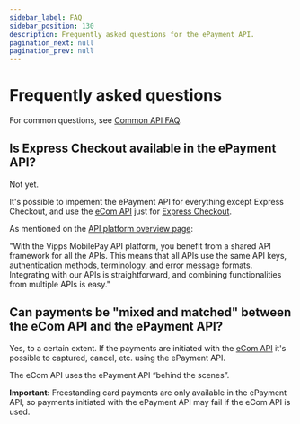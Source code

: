 ```yaml
---
sidebar_label: FAQ
sidebar_position: 130
description: Frequently asked questions for the ePayment API.
pagination_next: null
pagination_prev: null
---
```


# Frequently asked questions

For common questions, see [Common API FAQ](https://developer.vippsmobilepay.com/docs/vipps-developers/faqs).

## Is Express Checkout available in the ePayment API?

Not yet.

It's possible to impement the ePayment API for everything except Express Checkout,
and use the
[eCom API](https://developer.vippsmobilepay.com/docs/APIs/ecom-api/)
just for
[Express Checkout](https://developer.vippsmobilepay.com/docs/APIs/ecom-api/vipps-ecom-api/#express-checkout-payments).

As mentioned on the [API platform overview page](https://developer.vippsmobilepay.com/docs/APIs):

"With the Vipps MobilePay API platform, you benefit from a shared API framework for all the APIs. This means that all APIs use the same API keys, authentication methods, terminology, and error message formats. Integrating with our APIs is straightforward, and combining functionalities from multiple APIs is easy."

## Can payments be "mixed and matched" between the eCom API and the ePayment API?

Yes, to a certain extent. If the payments are initiated with the
[eCom API](https://developer.vippsmobilepay.com/docs/APIs/ecom-api/)
it's possible to  captured, cancel, etc. using the ePayment API.

The eCom API uses the ePayment API “behind the scenes”.

**Important:** Freestanding card payments are only available in the ePayment API,
so payments initiated with the ePayment API may fail if the eCom API is used.
